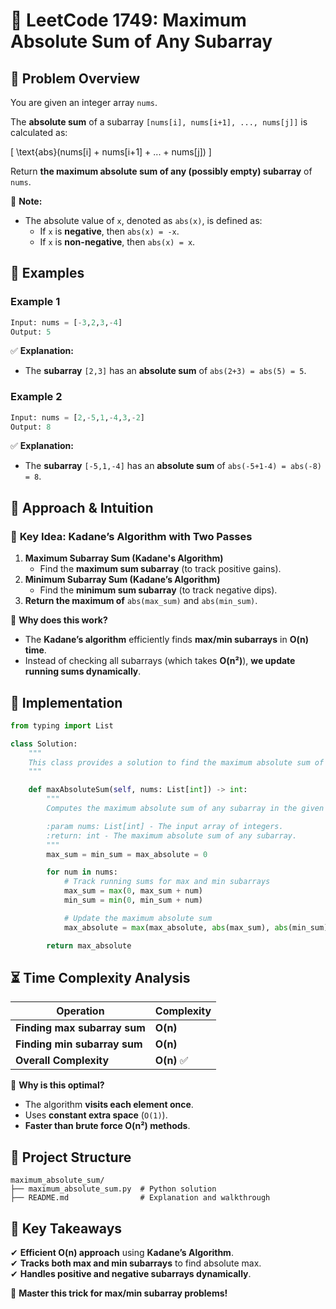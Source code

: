 # 🔢 **LeetCode 1749: Maximum Absolute Sum of Any Subarray**  

## 📌 **Problem Overview**  

You are given an integer array `nums`.  

The **absolute sum** of a subarray `[nums[i], nums[i+1], ..., nums[j]]` is calculated as:  

\[
\text{abs}(nums[i] + nums[i+1] + ... + nums[j])
\]

Return **the maximum absolute sum of any (possibly empty) subarray** of `nums`.  

📌 **Note:**  
- The absolute value of `x`, denoted as `abs(x)`, is defined as:  
  - If `x` is **negative**, then `abs(x) = -x`.  
  - If `x` is **non-negative**, then `abs(x) = x`.  

## 📝 **Examples**  

### **Example 1**  
```python
Input: nums = [-3,2,3,-4]
Output: 5
```
✅ **Explanation:**  
- The **subarray** `[2,3]` has an **absolute sum** of `abs(2+3) = abs(5) = 5`.  

### **Example 2**  
```python
Input: nums = [2,-5,1,-4,3,-2]
Output: 8
```
✅ **Explanation:**  
- The **subarray** `[-5,1,-4]` has an **absolute sum** of `abs(-5+1-4) = abs(-8) = 8`.  

## 🚀 **Approach & Intuition**  

### 🔹 **Key Idea: Kadane’s Algorithm with Two Passes**  
1. **Maximum Subarray Sum (Kadane's Algorithm)**  
   - Find the **maximum sum subarray** (to track positive gains).  
2. **Minimum Subarray Sum (Kadane’s Algorithm)**  
   - Find the **minimum sum subarray** (to track negative dips).  
3. **Return the maximum of** `abs(max_sum)` and `abs(min_sum)`.  

📌 **Why does this work?**  
- The **Kadane’s algorithm** efficiently finds **max/min subarrays** in **O(n) time**.  
- Instead of checking all subarrays (which takes **O(n²)**), **we update running sums dynamically**.  

## 📝 **Implementation**  

```python
from typing import List

class Solution:
    """
    This class provides a solution to find the maximum absolute sum of any subarray.
    """

    def maxAbsoluteSum(self, nums: List[int]) -> int:
        """
        Computes the maximum absolute sum of any subarray in the given list.

        :param nums: List[int] - The input array of integers.
        :return: int - The maximum absolute sum of any subarray.
        """
        max_sum = min_sum = max_absolute = 0

        for num in nums:
            # Track running sums for max and min subarrays
            max_sum = max(0, max_sum + num)
            min_sum = min(0, min_sum + num)

            # Update the maximum absolute sum
            max_absolute = max(max_absolute, abs(max_sum), abs(min_sum))

        return max_absolute
```

## ⏳ **Time Complexity Analysis**  

| Operation | Complexity |
|-----------|------------|
| **Finding max subarray sum** | **O(n)** |
| **Finding min subarray sum** | **O(n)** |
| **Overall Complexity** | **O(n)** ✅ |

🔹 **Why is this optimal?**  
- The algorithm **visits each element once**.  
- Uses **constant extra space** (`O(1)`).  
- **Faster than brute force O(n²) methods**.  

## 📂 **Project Structure**  

```
maximum_absolute_sum/
├── maximum_absolute_sum.py  # Python solution
├── README.md                # Explanation and walkthrough
```

## 🎯 **Key Takeaways**  
✔ **Efficient O(n) approach** using **Kadane’s Algorithm**.  
✔ **Tracks both max and min subarrays** to find absolute max.  
✔ **Handles positive and negative subarrays dynamically**.  

🚀 **Master this trick for max/min subarray problems!**  